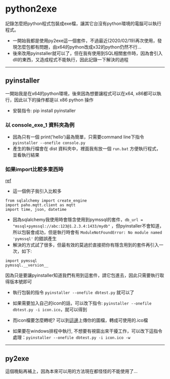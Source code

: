# python2exe

記錄怎麼把python程式包裝成exe檔，讓其它台沒有python環境的電腦可以執行程式。

- 一開始我都是使用py2exe這一個套件，不過最近(2020/02/19)再次使用，發現怎麼包都有問題，由x64的python改成x32的python仍然不行…
- 後來改用pyinstaller就可以了，但在我有使用到SQL相關套件時，因為會引入dll的東西，又造成程式不能執行，因此記錄一下解決的過程

----
## pyinstaller
一開始我是在x64的python環境，後來因為想要讓程式可以在x64, x86都可以執行，因此以下的操作都是以 x86 python 操作

- 安裝指令: pip install pyinstaller

### 以 console_exe_1 資料夾為例

- 因為只有一個 print('hello')最為簡單，只需要command line下指令 `pyinstaller --onefile console.py`
- 產生的執行檔會在 dist 資料夾中，裡面我有放一個 `run.bat` 方便執行程式，並看執行結果

### 如果import比較多東西時
[ref](https://blog.csdn.net/ddxwltan/article/details/81835339)

- 這一個例子我引入比較多
```
from sqlalchemy import create_engine
import paho.mqtt.client as mqtt
import time, json, datetime
```

- 因為sqlalchemy我使用時會隱含使用到pymssql的套件，`db_url = "mssql+pymssql://abc:123@1.2.3.4:1433/mydb"` ，但pyinstaller不會知道，所以包裝會成功，但是執行時會有 `ModuleNotFoundError: No module named 'pymssql'` 的錯誤產生
- 解決的方式試了很多，但最有效的莫過於直接把你有隱含用到的套件再引入一次，如下:
```
import pymssql
pymssql.__version__
```
因為只是要讓pyinstaller知道我們有用到這套件，請它包進去，因此只需要執行取得版本號即可

- 執行包裝的指令 `pyinstaller --onefile dbtest.py` 就可以了

- 如果需要加入自己的icon的話，可以改下指令: `pyinstaller --onefile dbtest.py -i icon.ico`，就可以得到

- 而icon檔要怎麼轉呢? 可以到[這邊](https://icoconvert.com/)上傳你的圖檔，轉成可使用的.ico檔

- 如果要在windows排程中執行, 不想要有視窗出來干擾工作，可以改下這指令處理：`pyinstaller --onefile dbtest.py -i icon.ico -w`

----
## py2exe
這個晚點再補上，因為本來可以用的方法現在都怪怪的不能使用了…
